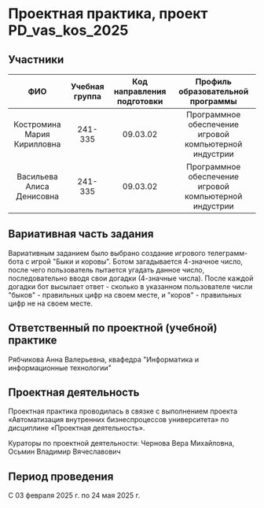 # Проектная практика, проект PD_vas_kos_2025
## Участники


| **ФИО** | **Учебная группа** | **Код направления подготовки** |	**Профиль образовательной программы** |
| :------: | :----------------: | :----------------------------: | :------------------------------------: |
| Костромина Мария Кирилловна | 241-335 | 09.03.02 | Программное обеспечение игровой компьютерной индустрии |		
| Васильева Алиса Денисовна | 241-335 | 09.03.02 | Программное обеспечение игровой компьютерной индустрии |


## Вариативная часть задания
Вариативным заданием было выбрано создание игрового телеграмм-бота с игрой "Быки и коровы". Ботом загадывается 4-значное число, после чего пользователь пытается угадать данное число, последовательно вводя свои догадки (4-значные числа). 
После каждой догадки бот высылает ответ - сколько в указанном пользователе числи "быков" - правильных цифр на своем месте, и "коров" - правильных цифр не на своем месте.

## Ответственный по проектной (учебной) практике
Рябчикова Анна Валерьевна, квафедра "Информатика и информационные технологии"

## Проектная деятельность
Проектная практика проводилась в связке с выполнением проекта «Автоматизация внутренних бизнеспроцессов университета» по дисциплине «Проектная деятельность».

Кураторы по проектной деятельности: Чернова Вера Михайловна, Осьмин Владимир Вячеславович

## Период проведения
С 03 февраля 2025 г. по 24 мая 2025 г.
